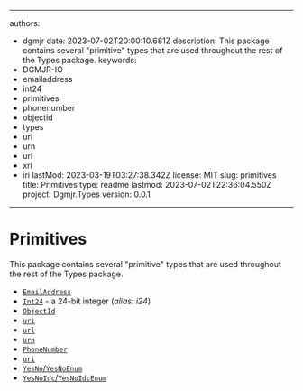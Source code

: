 ---

authors:
- dgmjr
date: 2023-07-02T20:00:10.681Z
description: This package contains several "primitive" types that are used throughout the rest of the Types package.
keywords:
- DGMJR-IO
- emailaddress
- int24
- primitives
- phonenumber
- objectid
- types
- uri
- urn
- url
- xri
- iri
lastMod: 2023-03-19T03:27:38.342Z
license: MIT
slug: primitives
title: Primitives
type: readme
lastmod: 2023-07-02T22:36:04.550Z
project: Dgmjr.Types
version: 0.0.1
--------------

# Primitives

This package contains several "primitive" types that are used throughout the rest of the Types package.

- [`EmailAddress`](https://github.com/dgmjr-io/Primitives/blob/main/src/EmailAddress.cs)
- [`Int24`](https://github.com/dgmjr-io/Primitives/blob/main/src/Int24.cs) - a 24-bit integer (*alias: i24*)
- [`ObjectId`](https://github.com/dgmjr-io/Primitives/blob/main/src/ObjectId.cs)
- [`uri`](https://github.com/dgmjr-io/Primitives/blob/main/src/uri.cs)
- [`url`](https://github.com/dgmjr-io/Primitives/blob/main/src/url.cs)
- [`urn`](https://github.com/dgmjr-io/Primitives/blob/main/src/urn.cs)
- [`PhoneNumber`](https://github.com/dgmjr-io/Primitives/blob/main/src/PhoneNumber.cs)
- [`uri`](https://github.com/dgmjr-io/Primitives/blob/main/src/uri.cs)
- [`YesNo`/`YesNoEnum`](https://github.com/dgmjr-io/Primitives/blob/main/src/Primitives/src/YesNo.cs)
- [`YesNoIdc`/`YesNoIdcEnum`](https://github.com/dgmjr-io/Primitives/blob/main/src/YesNoIdc.cs)

